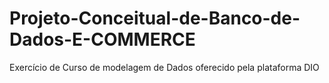 # Projeto-Conceitual-de-Banco-de-Dados-E-COMMERCE
Exercício de Curso de modelagem de Dados oferecido pela plataforma DIO
